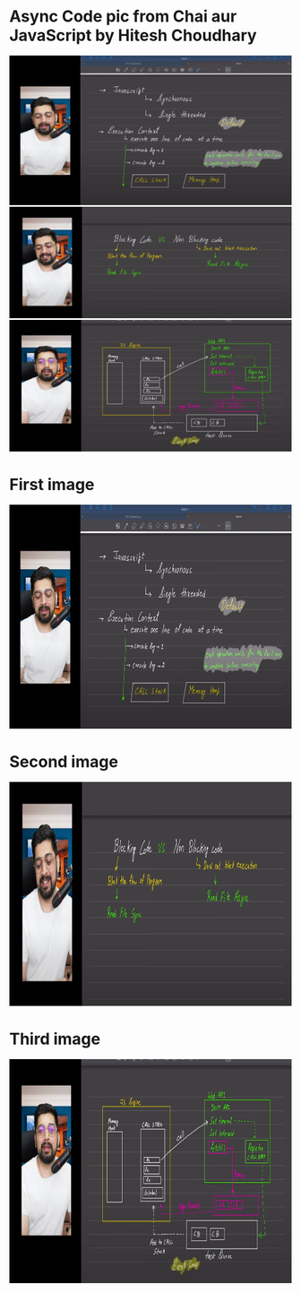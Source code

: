 # Async Code pic from Chai aur JavaScript by Hitesh Choudhary

![AsyncImageOne](../09_Async/AsyncImage1.png)
![AsyncImageTwo](../09_Async/AsyncImage2.png)
![AsyncImageThree](../09_Async/AsyncImage3.png)

# First image
<img src="../09_Async/AsyncImage1.png" height="400px" alt="FirstAsyncIMage">

# Second image
<img src="../09_Async/AsyncImage2.png" height="400px" alt="SecondAsyncIMage">

# Third image
<img src="../09_Async/AsyncImage3.png" height="400px" alt="ThirdAsyncIMage">
